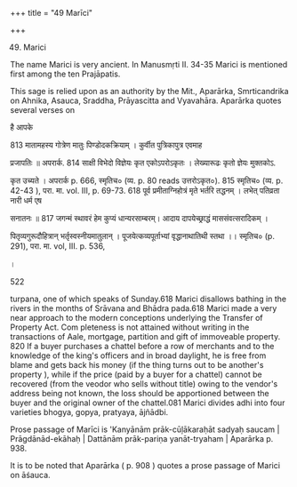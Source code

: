 +++
title = "49 Marīci"

+++

49. Marici 

The name Marici is very ancient. In Manusmṛti II. 34-35 Marici is mentioned first among the ten Prajāpatis. 

This sage is relied upon as an authority by the Mit., Aparārka, Smrticandrika on Ahnika, Asauca, Sraddha, Prāyascitta and Vyavahāra. Aparārka quotes several verses on 

है आपके 

813 मातामहस्य गोत्रेण मातुः पिण्डोदकक्रियाम् । कुर्वीत पुत्रिकापुत्र एवमाह 

प्रजापतिः ॥ अपरार्क. 814 साक्षी विभेदो विज्ञेयः कृत एकोऽपरोऽकृतः । लेख्यारूढः कृतो ज्ञेयः मुक्तकोऽ. 

कृत उच्यते । अपरार्क p. 666, स्मृतिच० (व्य. p. 80 reads उत्तरोऽकृत०). 815 स्मृतिच० (व्य. p. 42-43 ), परा. मा. vol. III, p. 69-73. 618 पूर्व प्रमीताग्निहोत्रं मृते भर्तरि तद्धनम् । लभेत् पतिव्रता नारी धर्म एष 

सनातनः ॥ 817 जगन्मं स्थावरं हेम कुप्यं धान्यरसाम्बरम्। आदाय दापयेच्छ्राद्धं माससंवत्सरादिकम् । 

पितृव्यगुरूदौहित्रान् भर्तृस्वस्नीयमातुलान् । पूजयेत्कव्यपूर्ताभ्यां वृद्धानाथातिथी स्तथा ।। स्मृतिच० (p. 291), परा. मा. vol, III. p. 536, 

। 

522 



turpana, one of which speaks of Sunday.618 Marici disallows bathing in the rivers in the months of Srāvana and Bhādra pada.618 Marici made a very near approach to the modern conceptions underlying the Transfer of Property Act. Com pleteness is not attained without writing in the transactions of Aale, mortgage, partition and gift of immoveable property. 820 If a buyer purchases a chattel before a row of merchants and to the knowledge of the king's officers and in broad daylight, he is free from blame and gets back his money (if the thing turns out to be another's property ), while if the price (paid by a buyer for a chattel) cannot be recovered (from the veodor who sells without title) owing to the vendor's address being not known, the loss should be apportioned between the buyer and the original owner of the chattel.081 Marici divides adhi into four varieties bhogya, gopya, pratyaya, ājñādbi. 

Prose passage of Marīci is 'Kanyānām prāk-cūļākaraḥāt sadyaḥ saucam | Prāgdānād-ekāhaḥ | Dattānām prāk-pariṇa yanāt-tryaham | Aparārka p. 938. 

It is to be noted that Aparārka ( p. 908 ) quotes a prose passage of Marici on āśauca. 

